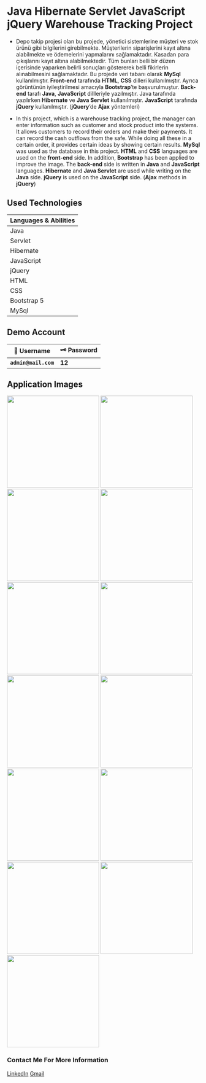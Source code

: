 # Java Hibernate Servlet JavaScript jQuery Warehouse Tracking Project

* Depo takip projesi olan bu projede, yönetici sistemlerine müşteri ve stok ürünü gibi bilgilerini girebilmekte. Müşterilerin siparişlerini kayıt altına alabilmekte ve ödemelerini yapmalarını sağlamaktadır. Kasadan para çıkışlarını kayıt altına alabilmektedir. Tüm bunları belli bir düzen içerisinde yaparken belirli sonuçları göstererek belli fikirlerin alınabilmesini sağlamaktadır. Bu projede veri tabanı olarak **MySql** kullanılmıştır. **Front-end** tarafında **HTML**, **CSS** dilleri kullanılmıştır. Ayrıca görüntünün iyileştirilmesi amacıyla **Bootstrap**’te başvurulmuştur. **Back-end** tarafı **Java**, **JavaScript**  dillleriyle yazılmıştır. Java tarafında yazılırken **Hibernate** ve **Java Servlet** kullanılmıştır. **JavaScript** tarafında **jQuery** kullanılmıştır. (**jQuery**’de **Ajax** yöntemleri)

* In this project, which is a warehouse tracking project, the manager can enter information such as customer and stock product into the systems. It allows customers to record their orders and make their payments. It can record the cash outflows from the safe. While doing all these in a certain order, it provides certain ideas by showing certain results. **MySql** was used as the database in this project. **HTML** and **CSS** languages are used on the **front-end** side. In addition, **Bootstrap** has been applied to improve the image. The **back-end** side is written in **Java** and **JavaScript** languages. **Hibernate** and **Java Servlet** are used while writing on the **Java** side. **jQuery** is used on the **JavaScript** side. (**Ajax** methods in **jQuery**)

## Used Technologies
| Languages & Abilities |
|-----------------------|
|        Java           |
|       Servlet         |
|       Hibernate       |
|      JavaScript       |
|        jQuery         |
|         HTML          |
|         CSS           |
|       Bootstrap 5     |
|         MySql         |

## Demo Account
| :closed_lock_with_key: Username | :old_key: Password |
|----------|----------|
| **``admin@mail.com``**| **12**|

## Application Images
<p>
<a href="https://github.com/mertdumanlicse/Java-Hibernate-Servlet-JavaScript-jQuery-Warehouse-Tracking-Project/blob/main/images/1.jpg" target="_blank">
<img src="https://github.com/mertdumanlicse/Java-Hibernate-Servlet-JavaScript-jQuery-Warehouse-Tracking-Project/blob/main/images/1.jpg" width="240" style="max-width:100%;"></a>
  
<a href="https://github.com/mertdumanlicse/Java-Hibernate-Servlet-JavaScript-jQuery-Warehouse-Tracking-Project/blob/main/images/2.jpg" target="_blank">
<img src="https://github.com/mertdumanlicse/Java-Hibernate-Servlet-JavaScript-jQuery-Warehouse-Tracking-Project/blob/main/images/2.jpg" width="240" style="max-width:100%;"></a>
    
<a href="https://github.com/mertdumanlicse/Java-Hibernate-Servlet-JavaScript-jQuery-Warehouse-Tracking-Project/blob/main/images/3.jpg" target="_blank">
<img src="https://github.com/mertdumanlicse/Java-Hibernate-Servlet-JavaScript-jQuery-Warehouse-Tracking-Project/blob/main/images/3.jpg" width="240" style="max-width:100%;"></a>
  
<a href="https://github.com/mertdumanlicse/Java-Hibernate-Servlet-JavaScript-jQuery-Warehouse-Tracking-Project/blob/main/images/4.jpg" target="_blank">
<img src="https://github.com/mertdumanlicse/Java-Hibernate-Servlet-JavaScript-jQuery-Warehouse-Tracking-Project/blob/main/images/4.jpg" width="240" style="max-width:100%;"></a>
  
<a href="https://github.com/mertdumanlicse/Java-Hibernate-Servlet-JavaScript-jQuery-Warehouse-Tracking-Project/blob/main/images/5.jpg" target="_blank">
<img src="https://github.com/mertdumanlicse/Java-Hibernate-Servlet-JavaScript-jQuery-Warehouse-Tracking-Project/blob/main/images/5.jpg" width="240" style="max-width:100%;"></a>
  
<a href="https://github.com/mertdumanlicse/Java-Hibernate-Servlet-JavaScript-jQuery-Warehouse-Tracking-Project/blob/main/images/6.jpg" target="_blank">
<img src="https://github.com/mertdumanlicse/Java-Hibernate-Servlet-JavaScript-jQuery-Warehouse-Tracking-Project/blob/main/images/6.jpg" width="240" style="max-width:100%;"></a>
  
<a href="https://github.com/mertdumanlicse/Java-Hibernate-Servlet-JavaScript-jQuery-Warehouse-Tracking-Project/blob/main/images/7.jpg" target="_blank">
<img src="https://github.com/mertdumanlicse/Java-Hibernate-Servlet-JavaScript-jQuery-Warehouse-Tracking-Project/blob/main/images/7.jpg" width="240" style="max-width:100%;"></a>
  
<a href="https://github.com/mertdumanlicse/Java-Hibernate-Servlet-JavaScript-jQuery-Warehouse-Tracking-Project/blob/main/images/8.jpg" target="_blank">
<img src="https://github.com/mertdumanlicse/Java-Hibernate-Servlet-JavaScript-jQuery-Warehouse-Tracking-Project/blob/main/images/8.jpg" width="240" style="max-width:100%;"></a>
  
<a href="https://github.com/mertdumanlicse/Java-Hibernate-Servlet-JavaScript-jQuery-Warehouse-Tracking-Project/blob/main/images/9.jpg" target="_blank">
<img src="https://github.com/mertdumanlicse/Java-Hibernate-Servlet-JavaScript-jQuery-Warehouse-Tracking-Project/blob/main/images/9.jpg" width="240" style="max-width:100%;"></a>
  
<a href="https://github.com/mertdumanlicse/Java-Hibernate-Servlet-JavaScript-jQuery-Warehouse-Tracking-Project/blob/main/images/10.jpg" target="_blank">
<img src="https://github.com/mertdumanlicse/Java-Hibernate-Servlet-JavaScript-jQuery-Warehouse-Tracking-Project/blob/main/images/10.jpg" width="240" style="max-width:100%;"></a>
  
<a href="https://github.com/mertdumanlicse/Java-Hibernate-Servlet-JavaScript-jQuery-Warehouse-Tracking-Project/blob/main/images/11.jpg" target="_blank">
<img src="https://github.com/mertdumanlicse/Java-Hibernate-Servlet-JavaScript-jQuery-Warehouse-Tracking-Project/blob/main/images/11.jpg" width="240" style="max-width:100%;"></a>
  
<a href="https://github.com/mertdumanlicse/Java-Hibernate-Servlet-JavaScript-jQuery-Warehouse-Tracking-Project/blob/main/images/12.jpg" target="_blank">
<img src="https://github.com/mertdumanlicse/Java-Hibernate-Servlet-JavaScript-jQuery-Warehouse-Tracking-Project/blob/main/images/12.jpg" width="240" style="max-width:100%;"></a>
  
<a href="https://github.com/mertdumanlicse/Java-Hibernate-Servlet-JavaScript-jQuery-Warehouse-Tracking-Project/blob/main/images/13.jpg" target="_blank">
<img src="https://github.com/mertdumanlicse/Java-Hibernate-Servlet-JavaScript-jQuery-Warehouse-Tracking-Project/blob/main/images/13.jpg" width="240" style="max-width:100%;"></a>

  </p>
    
### Contact Me For More Information  

<a href="https://www.linkedin.com/in/mertdumanli" target="_blank">LinkedIn</a>
<a href="mailto:mertdumanli.cse@gmail.com" target="_blank">Gmail</a>
